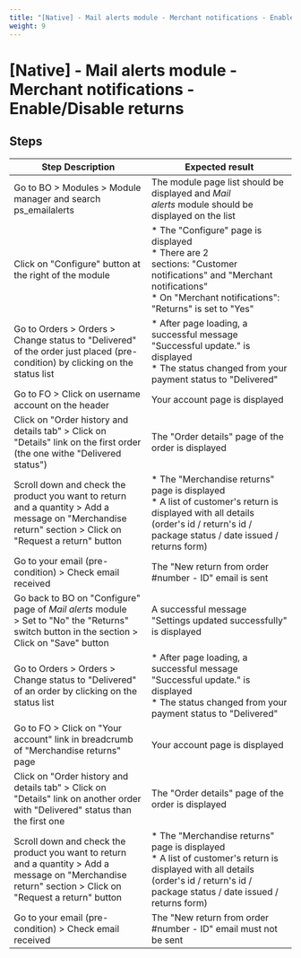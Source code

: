 ```yaml
---
title: "[Native] - Mail alerts module - Merchant notifications - Enable/Disable returns"
weight: 9
---
```


# [Native] - Mail alerts module - Merchant notifications - Enable/Disable returns
## Steps
| Step Description | Expected result |
| ----- | ----- |
| Go to BO > Modules > Module manager and search ps_emailalerts | The module page list should be displayed and *Mail alerts* module should be displayed on the list |
| Click on "Configure" button at the right of the module | * The "Configure" page is displayed<br> * There are 2 sections: "Customer notifications" and "Merchant notifications"<br> * On "Merchant notifications": "Returns" is set to "Yes" |
| Go to Orders > Orders > Change status to "Delivered" of the order just placed (pre-condition) by clicking on the status list | * After page loading, a successful message "Successful update." is displayed<br> * The status changed from your payment status to "Delivered" |
| Go to FO > Click on username account on the header | Your account page is displayed |
| Click on "Order history and details tab" > Click on "Details" link on the first order (the one withe "Delivered status") | The "Order details" page of the order is displayed |
| Scroll down and check the product you want to return and a quantity > Add a message on "Merchandise return" section > Click on "Request a return" button | * The "Merchandise returns" page is displayed<br> * A list of customer's return is displayed with all details (order's id / return's id / package status / date issued / returns form) |
| Go to your email (pre-condition) > Check email received | The "New return from order #number - ID" email is sent |
| Go back to BO on "Configure" page of *Mail alerts* module > Set to "No" the "Returns" switch button in the section > Click on "Save" button | A successful message "Settings updated successfully" is displayed |
| Go to Orders > Orders > Change status to "Delivered" of an order by clicking on the status list | * After page loading, a successful message "Successful update." is displayed<br> * The status changed from your payment status to "Delivered" |
| Go to FO > Click on "Your account" link in breadcrumb of "Merchandise returns" page | Your account page is displayed |
| Click on "Order history and details tab" > Click on "Details" link on another order with "Delivered" status than the first one | The "Order details" page of the order is displayed |
| Scroll down and check the product you want to return and a quantity > Add a message on "Merchandise return" section > Click on "Request a return" button | * The "Merchandise returns" page is displayed<br> * A list of customer's return is displayed with all details (order's id / return's id / package status / date issued / returns form) |
| Go to your email (pre-condition) > Check email received | The "New return from order #number - ID" email must not be sent |
